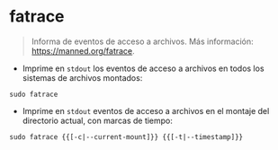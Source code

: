 # fatrace

> Informa de eventos de acceso a archivos.
> Más información: <https://manned.org/fatrace>.

- Imprime en `stdout` los eventos de acceso a archivos en todos los sistemas de archivos montados:

`sudo fatrace`

- Imprime en `stdout` eventos de acceso a archivos en el montaje del directorio actual, con marcas de tiempo:

`sudo fatrace {{[-c|--current-mount]}} {{[-t|--timestamp]}}`
